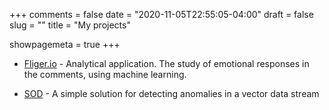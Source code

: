 +++
comments = false
date = "2020-11-05T22:55:05-04:00"
draft = false
slug = ""
title = "My projects"

showpagemeta = true
+++
* [Fliger.io](https://fliger.io) - Analytical application. The study of emotional responses in the comments, using machine learning.

* [SOD](https://github.com/robotomize/sod) - A simple solution for detecting anomalies in a vector data stream